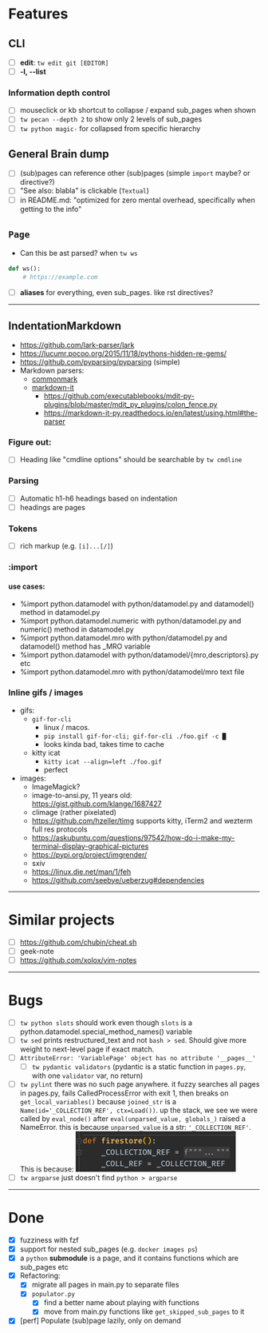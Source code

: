 # Features

## CLI

- [ ] **edit**: `tw edit git [EDITOR]`
- [ ] **-l, --list**

### Information depth control

- [ ] mouseclick or kb shortcut to collapse / expand sub_pages when shown
- [ ] `tw pecan --depth 2` to show only 2 levels of sub_pages
- [ ] `tw python magic-` for collapsed from specific hierarchy

## General Brain dump

- [ ] (sub)pages can reference other (sub)pages (simple `import` maybe? or directive?)
- [ ] "See also: blabla" is clickable (`Textual`)
- [ ] in README.md: "optimized for zero mental overhead, specifically when getting to the info"

## `Page`

- Can this be ast parsed? when `tw ws`

```python
def ws():
    # https://example.com
```

- [ ] **aliases** for everything, even sub_pages. like rst directives?

---

## IndentationMarkdown

- https://github.com/lark-parser/lark
- https://lucumr.pocoo.org/2015/11/18/pythons-hidden-re-gems/
- https://github.com/pyparsing/pyparsing (simple)
- Markdown parsers:
    - [commonmark](https://github.com/readthedocs/commonmark.py)
    - [markdown-it](https://markdown-it-py.readthedocs.io/en/latest/using.html#the-parser)
        - https://github.com/executablebooks/mdit-py-plugins/blob/master/mdit_py_plugins/colon_fence.py
        - https://markdown-it-py.readthedocs.io/en/latest/using.html#the-parser

### Figure out:

- [ ] Heading like "cmdline options" should be searchable by `tw cmdline`

### Parsing

- [ ] Automatic h1-h6 headings based on indentation
- [ ] headings are pages

### Tokens

- [ ] rich markup (e.g. `[i]...[/]`)

### :import

#### use cases:

- %import python.datamodel with python/datamodel.py and datamodel() method in datamodel.py
- %import python.datamodel.numeric with python/datamodel.py and numeric() method in datamodel.py
- %import python.datamodel.mro with python/datamodel.py and datamodel() method has _MRO variable
- %import python.datamodel with python/datamodel/{mro,descriptors}.py etc
- %import python.datamodel.mro with python/datamodel/mro text file

### Inline gifs / images

- gifs:
    - `gif-for-cli`
        - linux / macos.
        - `pip install gif-for-cli; gif-for-cli ./foo.gif -c █`
        - looks kinda bad, takes time to cache
    - kitty icat
        - `kitty icat --align=left ./foo.gif`
        - perfect
- images:
    - ImageMagick?
    - image-to-ansi.py, 11 years old: https://gist.github.com/klange/1687427
    - climage (rather pixelated)
    - https://github.com/hzeller/timg supports kitty, iTerm2 and wezterm full res protocols
    - https://askubuntu.com/questions/97542/how-do-i-make-my-terminal-display-graphical-pictures
    - https://pypi.org/project/imgrender/
    - sxiv
    - https://linux.die.net/man/1/feh
    - https://github.com/seebye/ueberzug#dependencies

---

# Similar projects

- [ ] https://github.com/chubin/cheat.sh
- [ ] geek-note
- [ ] https://github.com/xolox/vim-notes

---

# Bugs

- [ ] `tw python slots` should work even though `slots` is a python.datamodel.special_method_names() variable
- [ ] `tw sed` prints restructured_text and not `bash > sed`. Should give more weight to next-level page if exact match.
- [ ] `AttributeError: 'VariablePage' object has no attribute '__pages__'` 
  - [ ] `tw pydantic validators` (pydantic is a static function in `pages.py`, with one `validator` var, no return)
- [ ] `tw pylint` there was no such page anywhere. it fuzzy searches all pages in pages.py, fails CalledProcessError with exit 1, then breaks on `get_local_variables()` because `joined_str` is a `Name(id='_COLLECTION_REF', ctx=Load())`. up the stack, we see we were called by `eval_node()` after `eval(unparsed_value, globals_)` raised a NameError. this is because `unparsed_value` is a str: `'_COLLECTION_REF'`. This is because: ![img.png](img.png)
- [ ] `tw argparse` just doesn't find `python > argparse`
---

# Done

- [x] fuzziness with fzf
- [x] support for nested sub_pages (e.g. `docker images ps`)
- [x] a `python` **submodule** is a page, and it contains functions which are sub_pages etc
- [x] Refactoring:
    - [x] migrate all pages in main.py to separate files
    - [x] `populator.py`
        - [x] find a better name about playing with functions
        - [x] move from main.py functions like `get_skipped_sub_pages` to it
- [x] [perf] Populate (sub)page lazily, only on demand